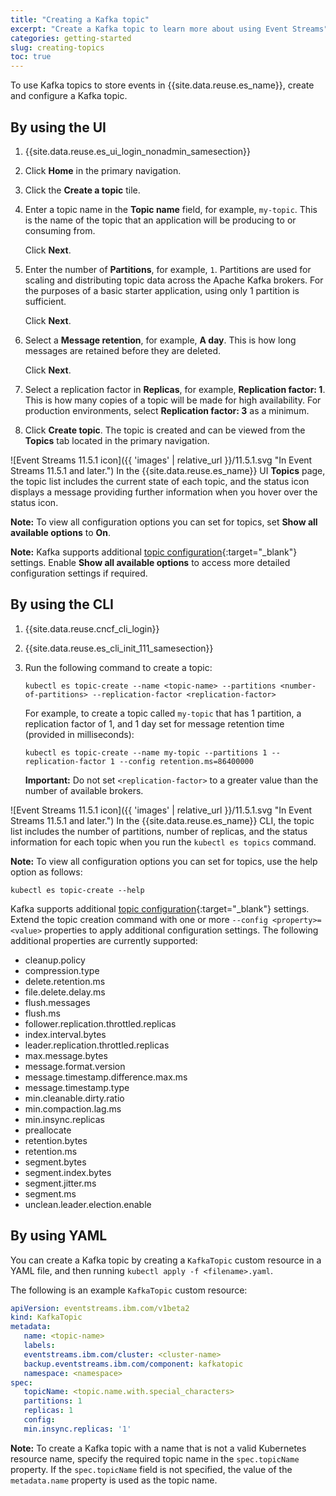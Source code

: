```yaml
---
title: "Creating a Kafka topic"
excerpt: "Create a Kafka topic to learn more about using Event Streams"
categories: getting-started
slug: creating-topics
toc: true
---
```


To use Kafka topics to store events in {{site.data.reuse.es_name}}, create and configure a Kafka topic.

## By using the UI

1. {{site.data.reuse.es_ui_login_nonadmin_samesection}}
2. Click **Home** in the primary navigation.
3. Click the **Create a topic** tile.
4. Enter a topic name in the **Topic name** field, for example, `my-topic`.
   This is the name of the topic that an application will be producing to or consuming from.

   Click **Next**.
5. Enter the number of **Partitions**, for example, `1`.
   Partitions are used for scaling and distributing topic data across the Apache Kafka brokers.
   For the purposes of a basic starter application, using only 1 partition is sufficient.

   Click **Next**.
6. Select a **Message retention**,  for example,  **A day**.
   This is how long messages are retained before they are deleted.

   Click **Next**.
7. Select a replication factor in **Replicas**,  for example, **Replication factor: 1**.
   This is how many copies of a topic will be made for high availability. For production environments, select **Replication factor: 3** as a minimum.

8. Click **Create topic**. The topic is created and can be viewed from the **Topics** tab located in the primary navigation.

![Event Streams 11.5.1 icon]({{ 'images' | relative_url }}/11.5.1.svg "In Event Streams 11.5.1 and later.") In the {{site.data.reuse.es_name}} UI **Topics** page, the topic list includes the current state of each topic, and the status icon displays a message providing further information when you hover over the status icon.

**Note:** To view all configuration options you can set for topics, set **Show all available options** to **On**.

**Note:** Kafka supports additional [topic configuration](https://kafka.apache.org/38/documentation/#topicconfigs){:target="_blank"} settings. Enable **Show all available options** to access more detailed configuration settings if required.

## By using the CLI

1. {{site.data.reuse.cncf_cli_login}}

2. {{site.data.reuse.es_cli_init_111_samesection}}

3. Run the following command to create a topic:

   ```shell
   kubectl es topic-create --name <topic-name> --partitions <number-of-partitions> --replication-factor <replication-factor>
   ```

   For example, to create a topic called `my-topic` that has 1 partition, a replication factor of 1, and 1 day set for message retention time (provided in milliseconds):

   ```shell
   kubectl es topic-create --name my-topic --partitions 1 --replication-factor 1 --config retention.ms=86400000
   ```

   **Important:** Do not set `<replication-factor>` to a greater value than the number of available brokers.

![Event Streams 11.5.1 icon]({{ 'images' | relative_url }}/11.5.1.svg "In Event Streams 11.5.1 and later.") In the {{site.data.reuse.es_name}} CLI, the topic list includes the number of partitions, number of replicas, and the status information for each topic when you run the `kubectl es topics` command.

**Note:** To view all configuration options you can set for topics, use the help option as follows: 

```shell
kubectl es topic-create --help
```

Kafka supports additional [topic configuration](https://kafka.apache.org/38/documentation/#topicconfigs){:target="_blank"} settings. Extend the topic creation command with one or more `--config <property>=<value>` properties to apply additional configuration settings. The following additional properties are currently supported:

* cleanup.policy
* compression.type
* delete.retention.ms
* file.delete.delay.ms
* flush.messages
* flush.ms
* follower.replication.throttled.replicas
* index.interval.bytes
* leader.replication.throttled.replicas
* max.message.bytes
* message.format.version
* message.timestamp.difference.max.ms
* message.timestamp.type
* min.cleanable.dirty.ratio
* min.compaction.lag.ms
* min.insync.replicas
* preallocate
* retention.bytes
* retention.ms
* segment.bytes
* segment.index.bytes
* segment.jitter.ms
* segment.ms
* unclean.leader.election.enable

## By using YAML

You can create a Kafka topic by creating a `KafkaTopic` custom resource in a YAML file, and then running `kubectl apply -f <filename>.yaml`.

The following is an example `KafkaTopic` custom resource:

```yaml
apiVersion: eventstreams.ibm.com/v1beta2
kind: KafkaTopic
metadata:
   name: <topic-name>
   labels:
   eventstreams.ibm.com/cluster: <cluster-name>
   backup.eventstreams.ibm.com/component: kafkatopic
   namespace: <namespace>
spec:
   topicName: <topic.name.with.special_characters>
   partitions: 1
   replicas: 1
   config:
   min.insync.replicas: '1'
```

**Note:** To create a Kafka topic with a name that is not a valid Kubernetes resource name, specify the required topic name in the `spec.topicName` property. If the `spec.topicName` field is not specified, the value of the `metadata.name` property is used as the topic name.



